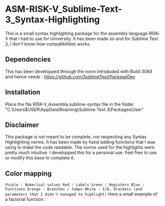 # ASM-RISK-V_Sublime-Text-3_Syntax-Highlighting
This is a small syntax highlighting package for the assembly language RISK-V that I had to use for University.
It has been made on and for Sublime Text 3, I don't know how compatibilities works.

## Dependencies
This has been developped through the norm introduded with Build 3084 and hence needs :
https://github.com/SublimeText/PackageDev

## Installation
Place the file RISK-V_Assembly.sublime-syntax file in the folder
"C:\Users\$USER\AppData\Roaming\Sublime Text 3\Packages\User"

## Disclaimer
This package is not meant to be complete, nor respecting any Syntax Highlighting norms. It has been made by hand adding functions that I was using to make the code readable. The norms used for the highlights were pretty much intuitive.
I developped this for a personal use. Feel free to use or modify this base to complete it.

## Color mapping
``
Purple : Numerical values
Red : Labels
Green : Registers
Blue : Functions
Orange : Branches / Jumps
White : I/O, brackets (and parameters that I didn't managed to highlight)
``
Here a small example of a factorial function :

